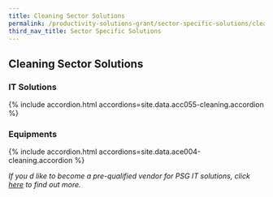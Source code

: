 ```yaml
---
title: Cleaning Sector Solutions
permalink: /productivity-solutions-grant/sector-specific-solutions/cleaning/
third_nav_title: Sector Specific Solutions
---
```


## Cleaning Sector Solutions

### IT Solutions

{% include accordion.html accordions=site.data.acc055-cleaning.accordion %}

### Equipments

{% include accordion.html accordions=site.data.ace004-cleaning.accordion %}

_If you d like to become a pre-qualified vendor for PSG IT solutions, click <a target='_blank' href='https://www.imda.gov.sg/icmvendors' >here</a> to find out more._